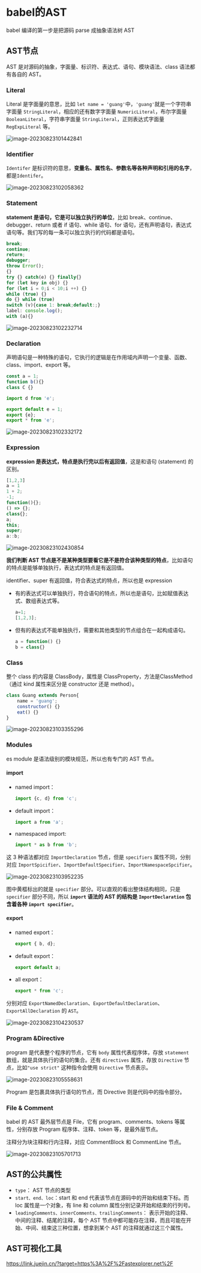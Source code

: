 # babel的AST

babel 编译的第一步是把源码 parse 成抽象语法树 AST



## AST节点

AST 是对源码的抽象，字面量、标识符、表达式、语句、模块语法、class 语法都有各自的 AST。

### Literal

Literal 是字面量的意思，比如 `let name = 'guang'`中，`'guang'`就是一个字符串字面量 `StringLiteral`，相应的还有数字字面量 `NumericLiteral`，布尔字面量 `BooleanLiteral`，字符串字面量 `StringLiteral`，正则表达式字面量 `RegExpLiteral` 等。

![image-20230823101442841](images/image-20230823101442841.png)



### Identifier

`Identifer` 是标识符的意思，**变量名、属性名、参数名等各种声明和引用的名字**，都是`Identifer`。

![image-20230823102058362](images/image-20230823102058362.png)



### Statement

**statement 是语句，它是可以独立执行的单位**，比如 break、continue、debugger、return 或者 if 语句、while 语句、for 语句，还有声明语句，表达式语句等。我们写的每一条可以独立执行的代码都是语句。

```js
break;
continue;
return;
debugger;
throw Error();
{}
try {} catch(e) {} finally{}
for (let key in obj) {}
for (let i = 0;i < 10;i ++) {}
while (true) {}
do {} while (true)
switch (v){case 1: break;default:;}
label: console.log();
with (a){}
```

![image-20230823102232714](images/image-20230823102232714.png)





### Declaration

声明语句是一种特殊的语句，它执行的逻辑是在作用域内声明一个变量、函数、class、import、export 等。

```js
const a = 1;
function b(){}
class C {}

import d from 'e';

export default e = 1;
export {e};
export * from 'e';

```

![image-20230823102332172](images/image-20230823102332172.png)





### Expression

**expression 是表达式，特点是执行完以后有返回值**，这是和语句 (statement) 的区别。

```js
[1,2,3]
a = 1
1 + 2;
-1;
function(){};
() => {};
class{};
a;
this;
super;
a::b;

```

![image-20230823102430854](images/image-20230823102430854.png)



**我们判断 AST 节点是不是某种类型要看它是不是符合该种类型的特点**，比如语句的特点是能够单独执行，表达式的特点是有返回值。

 identifier、super 有返回值，符合表达式的特点，所以也是 expression



- 有的表达式可以单独执行，符合语句的特点，所以也是语句，比如赋值表达式、数组表达式等。

  ```js
  a=1;
  [1,2,3];
  
  ```

- 但有的表达式不能单独执行，需要和其他类型的节点组合在一起构成语句。

  ```js
  a = function() {}
  b = class{}
  
  ```

  

### Class

整个 class 的内容是 ClassBody，属性是 ClassProperty，方法是ClassMethod（通过 kind 属性来区分是 constructor 还是 method）。

```js
class Guang extends Person{
    name = 'guang';
    constructor() {}
    eat() {}
}
```

![image-20230823103355296](images/image-20230823103355296.png)



### Modules

es module 是语法级别的模块规范，所以也有专门的 AST 节点。

#### import

- named import：

  ```js
  import {c, d} from 'c';
  ```

- default import：

  ```js
  import a from 'a';
  ```

- namespaced import:

  ```js
  import * as b from 'b';
  ```

这 3 种语法都对应 `ImportDeclaration` 节点，但是 `specifiers` 属性不同，分别对应 `ImportSpicifier`、`ImportDefaultSpecifier`、`ImportNamespaceSpcifier`。



![image-20230823103952235](images/image-20230823103952235.png)

图中黄框标出的就是 `specifier` 部分。可以直观的看出整体结构相同，只是 `specifier` 部分不同，所以 **`import` 语法的 AST 的结构是 `ImportDeclaration` 包含着各种 `import specifier`**。



#### export

- named export：

  ```js
  export { b, d};
  ```

- default export：

  ```js
  export default a;
  ```

- all export：

  ```js
  export * from 'c';
  ```

分别对应 `ExportNamedDeclaration`、`ExportDefaultDeclaration`、`ExportAllDeclaration` 的 `AST`。

![image-20230823104230537](images/image-20230823104230537.png)

### Program &Directive

program 是代表整个程序的节点，它有 `body` 属性代表程序体，存放 `statement` 数组，就是具体执行的语句的集合。还有 `directives` 属性，存放 `Directive` 节点，比如`"use strict"` 这种指令会使用 `Directive` 节点表示。

![image-20230823105558631](images/image-20230823105558631.png)

Program 是包裹具体执行语句的节点，而 Directive 则是代码中的指令部分。



### File & Comment

babel 的 AST 最外层节点是 File，它有 program、comments、tokens 等属性，分别存放 Program 程序体、注释、token 等，是最外层节点。

注释分为块注释和行内注释，对应 CommentBlock 和 CommentLine 节点。

![image-20230823105701713](images/image-20230823105701713.png)



## AST的公共属性

- `type`： AST 节点的类型
- `start、end、loc`：start 和 end 代表该节点在源码中的开始和结束下标。而 loc 属性是一个对象，有 line 和 column 属性分别记录开始和结束的行列号。
- `leadingComments、innerComments、trailingComments`： 表示开始的注释、中间的注释、结尾的注释，每个 AST 节点中都可能存在注释，而且可能在开始、中间、结束这三种位置，想拿到某个 AST 的注释就通过这三个属性。





## AST可视化工具

https://link.juejin.cn/?target=https%3A%2F%2Fastexplorer.net%2F